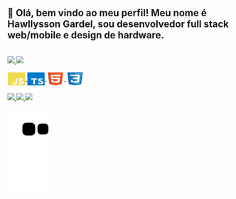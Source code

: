 ## 👋 Olá, bem vindo ao meu perfil! Meu nome é Hawllysson Gardel, sou desenvolvedor full stack web/mobile e design de hardware.

<br>

<div>
  <a href="https://github.com/hawllysson-gardel">
  <img height="180em" src="https://github-readme-stats.vercel.app/api?username=hawllysson-gardel&show_icons=true&theme=tokyonight&include_all_commits=true&count_private=true"/>
  <img height="180em" src="https://github-readme-stats.vercel.app/api/top-langs/?username=hawllysson-gardel&layout=compact&langs_count=7&theme=tokyonight"/>
</div>

<div style="display: inline_block"><br>
  <img align="center" alt="Haw-Js" height="30" width="40" src="https://raw.githubusercontent.com/devicons/devicon/master/icons/javascript/javascript-plain.svg">
  <img align="center" alt="Haw-Ts" height="30" width="40" src="https://raw.githubusercontent.com/devicons/devicon/master/icons/typescript/typescript-plain.svg">
  <img align="center" alt="Haw-HTML" height="30" width="40" src="https://raw.githubusercontent.com/devicons/devicon/master/icons/html5/html5-original.svg">
  <img align="center" alt="Haw-CSS" height="30" width="40" src="https://raw.githubusercontent.com/devicons/devicon/master/icons/css3/css3-original.svg">
</div>

<br>
 
<div>
  <a href="https://instagram.com/hawllysson.gardel" target="_blank"><img src="https://img.shields.io/badge/-Instagram-%23E4405F?style=for-the-badge&logo=instagram&logoColor=white" target="_blank">
  <a href = "mailto:hawllysson@rootcodes.com.br"><img src="https://img.shields.io/badge/-Gmail-%23333?style=for-the-badge&logo=gmail&logoColor=white" target="_blank">
  <a href="https://www.linkedin.com/in/hawllysson-gardel" target="_blank"><img src="https://img.shields.io/badge/-LinkedIn-%230077B5?style=for-the-badge&logo=linkedin&logoColor=white" target="_blank">
  
  ![Snake animation](https://github.com/hawllysson-gardel/hawllysson-gardel/blob/output/github-contribution-grid-snake.svg)
</div>
